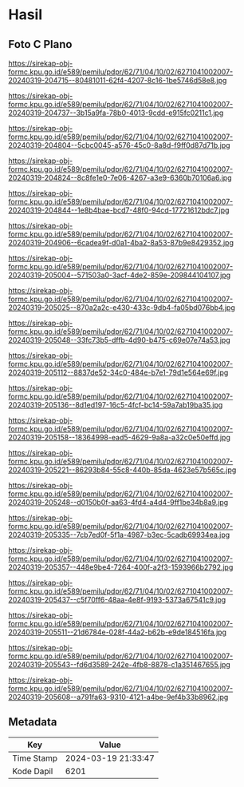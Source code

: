 # Hasil

## Foto C Plano

https://sirekap-obj-formc.kpu.go.id/e589/pemilu/pdpr/62/71/04/10/02/6271041002007-20240319-204715--80481011-62f4-4207-8c16-1be5746d58e8.jpg

https://sirekap-obj-formc.kpu.go.id/e589/pemilu/pdpr/62/71/04/10/02/6271041002007-20240319-204737--3b15a9fa-78b0-4013-9cdd-e915fc0211c1.jpg

https://sirekap-obj-formc.kpu.go.id/e589/pemilu/pdpr/62/71/04/10/02/6271041002007-20240319-204804--5cbc0045-a576-45c0-8a8d-f9ff0d87d71b.jpg

https://sirekap-obj-formc.kpu.go.id/e589/pemilu/pdpr/62/71/04/10/02/6271041002007-20240319-204824--8c8fe1e0-7e06-4267-a3e9-6360b70106a6.jpg

https://sirekap-obj-formc.kpu.go.id/e589/pemilu/pdpr/62/71/04/10/02/6271041002007-20240319-204844--1e8b4bae-bcd7-48f0-94cd-17721612bdc7.jpg

https://sirekap-obj-formc.kpu.go.id/e589/pemilu/pdpr/62/71/04/10/02/6271041002007-20240319-204906--6cadea9f-d0a1-4ba2-8a53-87b9e8429352.jpg

https://sirekap-obj-formc.kpu.go.id/e589/pemilu/pdpr/62/71/04/10/02/6271041002007-20240319-205004--571503a0-3acf-4de2-859e-209844104107.jpg

https://sirekap-obj-formc.kpu.go.id/e589/pemilu/pdpr/62/71/04/10/02/6271041002007-20240319-205025--870a2a2c-e430-433c-9db4-fa05bd076bb4.jpg

https://sirekap-obj-formc.kpu.go.id/e589/pemilu/pdpr/62/71/04/10/02/6271041002007-20240319-205048--33fc73b5-dffb-4d90-b475-c69e07e74a53.jpg

https://sirekap-obj-formc.kpu.go.id/e589/pemilu/pdpr/62/71/04/10/02/6271041002007-20240319-205112--8837de52-34c0-484e-b7e1-79d1e564e69f.jpg

https://sirekap-obj-formc.kpu.go.id/e589/pemilu/pdpr/62/71/04/10/02/6271041002007-20240319-205136--8d1ed197-16c5-4fcf-bc14-59a7ab19ba35.jpg

https://sirekap-obj-formc.kpu.go.id/e589/pemilu/pdpr/62/71/04/10/02/6271041002007-20240319-205158--18364998-ead5-4629-9a8a-a32c0e50effd.jpg

https://sirekap-obj-formc.kpu.go.id/e589/pemilu/pdpr/62/71/04/10/02/6271041002007-20240319-205221--86293b84-55c8-440b-85da-4623e57b565c.jpg

https://sirekap-obj-formc.kpu.go.id/e589/pemilu/pdpr/62/71/04/10/02/6271041002007-20240319-205248--d0150b0f-aa63-4fd4-a4d4-9ff1be34b8a9.jpg

https://sirekap-obj-formc.kpu.go.id/e589/pemilu/pdpr/62/71/04/10/02/6271041002007-20240319-205335--7cb7ed0f-5f1a-4987-b3ec-5cadb69934ea.jpg

https://sirekap-obj-formc.kpu.go.id/e589/pemilu/pdpr/62/71/04/10/02/6271041002007-20240319-205357--448e9be4-7264-400f-a2f3-1593966b2792.jpg

https://sirekap-obj-formc.kpu.go.id/e589/pemilu/pdpr/62/71/04/10/02/6271041002007-20240319-205437--c5f70ff6-48aa-4e8f-9193-5373a67541c9.jpg

https://sirekap-obj-formc.kpu.go.id/e589/pemilu/pdpr/62/71/04/10/02/6271041002007-20240319-205511--21d6784e-028f-44a2-b62b-e9de184516fa.jpg

https://sirekap-obj-formc.kpu.go.id/e589/pemilu/pdpr/62/71/04/10/02/6271041002007-20240319-205543--fd6d3589-242e-4fb8-8878-c1a351467655.jpg

https://sirekap-obj-formc.kpu.go.id/e589/pemilu/pdpr/62/71/04/10/02/6271041002007-20240319-205608--a791fa63-9310-4121-a4be-9ef4b33b8962.jpg


## Metadata

| Key        | Value               |
| ---------- | ------------------- |
| Time Stamp | 2024-03-19 21:33:47 |
| Kode Dapil | 6201                |



